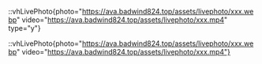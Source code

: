 <!-- 纵向图片 -->
::vhLivePhoto{photo="https://ava.badwind824.top/assets/livephoto/xxx.webp" video="https://ava.badwind824.top/assets/livephoto/xxx.mp4" type="y"}

<!-- 横向图片 -->
::vhLivePhoto{photo="https://ava.badwind824.top/assets/livephoto/xxx.webp" video="https://ava.badwind824.top/assets/livephoto/xxx.mp4"}